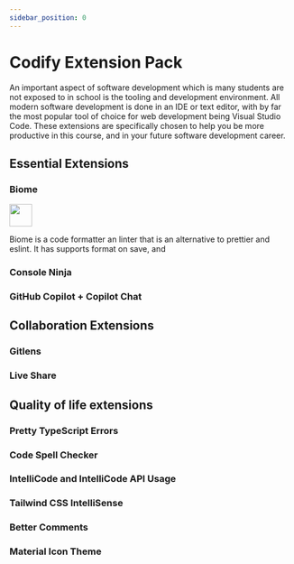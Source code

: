 ```yaml
---
sidebar_position: 0
---
```


# Codify Extension Pack

An important aspect of software development which is many students are not exposed to in school is the tooling and development environment. All modern software development is done in an IDE or text editor, with by far the most popular tool of choice for web development being Visual Studio Code. These extensions are specifically chosen to help you be more productive in this course, and in your future software development career.

## Essential Extensions

### Biome
<img width="40" src="https://biomejs.gallerycdn.vsassets.io/extensions/biomejs/biome/2024.5.251958/1716667097836/Microsoft.VisualStudio.Services.Icons.Default">
</img>

Biome is a code formatter an linter that is an alternative to prettier and eslint. It has supports format on save, and 

### Console Ninja

### GitHub Copilot + Copilot Chat

## Collaboration Extensions

### Gitlens

### Live Share

## Quality of life extensions

### Pretty TypeScript Errors

### Code Spell Checker

### IntelliCode and IntelliCode API Usage

### Tailwind CSS IntelliSense

### Better Comments

### Material Icon Theme
